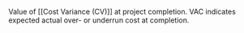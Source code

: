 Value of [[Cost Variance (CV)]] at project completion.
VAC indicates expected actual over- or underrun cost at completion. 